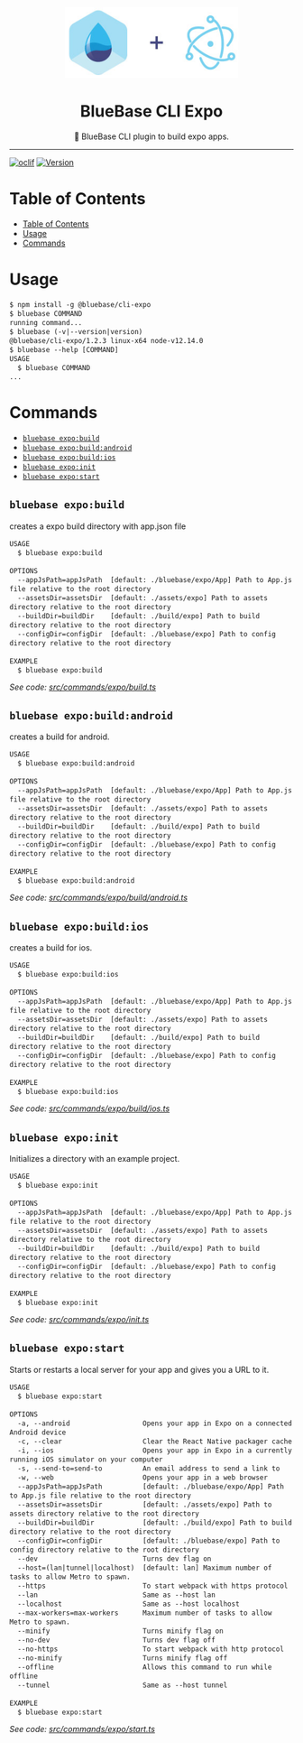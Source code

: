 <div align="center">
	<img height=125 src="./assets/logo.jpg">
  <h1>
		BlueBase CLI Expo
	</h1>
  <p>🤖 BlueBase CLI plugin to build expo apps.</p>
</div>

<hr />   

[![oclif](https://img.shields.io/badge/cli-oclif-brightgreen.svg)](https://oclif.io)
[![Version](https://img.shields.io/npm/v/@bluebase/cli-expo.svg)](https://npmjs.org/package/@bluebase/cli-expo)

# Table of Contents 

<!-- toc -->
* [Table of Contents](#table-of-contents)
* [Usage](#usage)
* [Commands](#commands)
<!-- tocstop -->

# Usage

<!-- usage -->
```sh-session
$ npm install -g @bluebase/cli-expo
$ bluebase COMMAND
running command...
$ bluebase (-v|--version|version)
@bluebase/cli-expo/1.2.3 linux-x64 node-v12.14.0
$ bluebase --help [COMMAND]
USAGE
  $ bluebase COMMAND
...
```
<!-- usagestop -->

# Commands

<!-- commands -->
* [`bluebase expo:build`](#bluebase-expobuild)
* [`bluebase expo:build:android`](#bluebase-expobuildandroid)
* [`bluebase expo:build:ios`](#bluebase-expobuildios)
* [`bluebase expo:init`](#bluebase-expoinit)
* [`bluebase expo:start`](#bluebase-expostart)

## `bluebase expo:build`

creates a expo build directory with app.json file

```
USAGE
  $ bluebase expo:build

OPTIONS
  --appJsPath=appJsPath  [default: ./bluebase/expo/App] Path to App.js file relative to the root directory
  --assetsDir=assetsDir  [default: ./assets/expo] Path to assets directory relative to the root directory
  --buildDir=buildDir    [default: ./build/expo] Path to build directory relative to the root directory
  --configDir=configDir  [default: ./bluebase/expo] Path to config directory relative to the root directory

EXAMPLE
  $ bluebase expo:build
```

_See code: [src/commands/expo/build.ts](https://github.com/BlueBaseJS/cli/blob/v1.2.3/src/commands/expo/build.ts)_

## `bluebase expo:build:android`

creates a build for android.

```
USAGE
  $ bluebase expo:build:android

OPTIONS
  --appJsPath=appJsPath  [default: ./bluebase/expo/App] Path to App.js file relative to the root directory
  --assetsDir=assetsDir  [default: ./assets/expo] Path to assets directory relative to the root directory
  --buildDir=buildDir    [default: ./build/expo] Path to build directory relative to the root directory
  --configDir=configDir  [default: ./bluebase/expo] Path to config directory relative to the root directory

EXAMPLE
  $ bluebase expo:build:android
```

_See code: [src/commands/expo/build/android.ts](https://github.com/BlueBaseJS/cli/blob/v1.2.3/src/commands/expo/build/android.ts)_

## `bluebase expo:build:ios`

creates a build for ios.

```
USAGE
  $ bluebase expo:build:ios

OPTIONS
  --appJsPath=appJsPath  [default: ./bluebase/expo/App] Path to App.js file relative to the root directory
  --assetsDir=assetsDir  [default: ./assets/expo] Path to assets directory relative to the root directory
  --buildDir=buildDir    [default: ./build/expo] Path to build directory relative to the root directory
  --configDir=configDir  [default: ./bluebase/expo] Path to config directory relative to the root directory

EXAMPLE
  $ bluebase expo:build:ios
```

_See code: [src/commands/expo/build/ios.ts](https://github.com/BlueBaseJS/cli/blob/v1.2.3/src/commands/expo/build/ios.ts)_

## `bluebase expo:init`

Initializes a directory with an example project.

```
USAGE
  $ bluebase expo:init

OPTIONS
  --appJsPath=appJsPath  [default: ./bluebase/expo/App] Path to App.js file relative to the root directory
  --assetsDir=assetsDir  [default: ./assets/expo] Path to assets directory relative to the root directory
  --buildDir=buildDir    [default: ./build/expo] Path to build directory relative to the root directory
  --configDir=configDir  [default: ./bluebase/expo] Path to config directory relative to the root directory

EXAMPLE
  $ bluebase expo:init
```

_See code: [src/commands/expo/init.ts](https://github.com/BlueBaseJS/cli/blob/v1.2.3/src/commands/expo/init.ts)_

## `bluebase expo:start`

Starts or restarts a local server for your app and gives you a URL to it.

```
USAGE
  $ bluebase expo:start

OPTIONS
  -a, --android                  Opens your app in Expo on a connected Android device
  -c, --clear                    Clear the React Native packager cache
  -i, --ios                      Opens your app in Expo in a currently running iOS simulator on your computer
  -s, --send-to=send-to          An email address to send a link to
  -w, --web                      Opens your app in a web browser
  --appJsPath=appJsPath          [default: ./bluebase/expo/App] Path to App.js file relative to the root directory
  --assetsDir=assetsDir          [default: ./assets/expo] Path to assets directory relative to the root directory
  --buildDir=buildDir            [default: ./build/expo] Path to build directory relative to the root directory
  --configDir=configDir          [default: ./bluebase/expo] Path to config directory relative to the root directory
  --dev                          Turns dev flag on
  --host=(lan|tunnel|localhost)  [default: lan] Maximum number of tasks to allow Metro to spawn.
  --https                        To start webpack with https protocol
  --lan                          Same as --host lan
  --localhost                    Same as --host localhost
  --max-workers=max-workers      Maximum number of tasks to allow Metro to spawn.
  --minify                       Turns minify flag on
  --no-dev                       Turns dev flag off
  --no-https                     To start webpack with http protocol
  --no-minify                    Turns minify flag off
  --offline                      Allows this command to run while offline
  --tunnel                       Same as --host tunnel

EXAMPLE
  $ bluebase expo:start
```

_See code: [src/commands/expo/start.ts](https://github.com/BlueBaseJS/cli/blob/v1.2.3/src/commands/expo/start.ts)_
<!-- commandsstop -->
